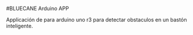 #BLUECANE Arduino APP

Applicación de para arduino uno r3 para detectar obstaculos en un bastón inteligente.
